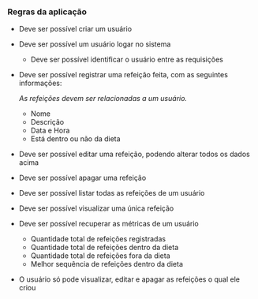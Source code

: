 ### Regras da aplicação

- Deve ser possível criar um usuário
- Deve ser possível um usuário logar no sistema
  - Deve ser possível identificar o usuário entre as requisições
- Deve ser possível registrar uma refeição feita, com as seguintes informações:

  _As refeições devem ser relacionadas a um usuário._

  - Nome
  - Descrição
  - Data e Hora
  - Está dentro ou não da dieta

- Deve ser possível editar uma refeição, podendo alterar todos os dados acima
- Deve ser possível apagar uma refeição
- Deve ser possível listar todas as refeições de um usuário
- Deve ser possível visualizar uma única refeição
- Deve ser possível recuperar as métricas de um usuário
  - Quantidade total de refeições registradas
  - Quantidade total de refeições dentro da dieta
  - Quantidade total de refeições fora da dieta
  - Melhor sequência de refeições dentro da dieta
- O usuário só pode visualizar, editar e apagar as refeições o qual ele criou
